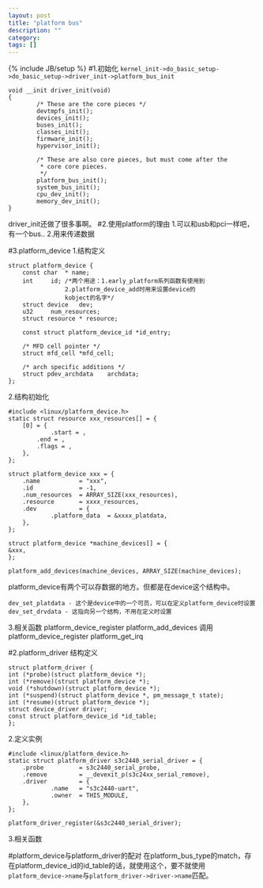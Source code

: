 ```yaml
---
layout: post
title: "platform bus"
description: ""
category: 
tags: []
---
```

{% include JB/setup %}
#1.初始化
`kernel_init->do_basic_setup->do_basic_setup->driver_init->platform_bus_init`

    void __init driver_init(void)
    {       
            /* These are the core pieces */
            devtmpfs_init();
            devices_init();
            buses_init();
            classes_init();
            firmware_init();
            hypervisor_init();
            
            /* These are also core pieces, but must come after the
             * core core pieces.
             */
            platform_bus_init();
            system_bus_init();
            cpu_dev_init();
            memory_dev_init();
    }

driver_init还做了很多事啊。
#2.使用platform的理由
1.可以和usb和pci一样吧，有一个bus..
2.用来传递数据

#3.platform_device
1.结构定义

    struct platform_device {
    	const char	* name;
    	int		id; /*两个用途：1.early_platform系列函数有使用到
    				2.platform_device_add时用来设置device的
    				kobject的名字*/
    	struct device	dev;
    	u32		num_resources;
    	struct resource	* resource;
    
    	const struct platform_device_id	*id_entry;
    
    	/* MFD cell pointer */
    	struct mfd_cell *mfd_cell;
    
    	/* arch specific additions */
    	struct pdev_archdata	archdata;
    };

2.结构初始化

    #include <linux/platform_device.h>
    static struct resource xxx_resources[] = {
        [0] = {
                .start = ,
    		.end = ,
    		.flags = ,
    	},
    };

    struct platform_device xxx = {
        .name           = "xxx",
        .id             = -1,
        .num_resources  = ARRAY_SIZE(xxx_resources),
        .resource       = xxxx_resources,
        .dev            = {
                .platform_data  = &xxxx_platdata,
        },
    };

    struct platform_device *machine_devices[] = {
    &xxx,
    };   

    platform_add_devices(machine_devices, ARRAY_SIZE(machine_devices);


platform_device有两个可以存数据的地方。但都是在device这个结构中。

    dev_set_platdata - 这个是device中的一个可员，可以在定义platform_device时设置
    dev_set_drvdata - 这指向另一个结构，不用在定义时设置
3.相关函数
platform_device_register
platform_add_devices 调用platform_device_register
platform_get_irq

#2.platform_driver
结构定义

    struct platform_driver {
	int (*probe)(struct platform_device *);
	int (*remove)(struct platform_device *);
	void (*shutdown)(struct platform_device *);
	int (*suspend)(struct platform_device *, pm_message_t state);
	int (*resume)(struct platform_device *);
	struct device_driver driver;
	const struct platform_device_id *id_table;
    };

2.定义实例

    #include <linux/platform_device.h>
    static struct platform_driver s3c2440_serial_driver = {
        .probe          = s3c2440_serial_probe,
        .remove         = __devexit_p(s3c24xx_serial_remove),
        .driver         = {
                .name   = "s3c2440-uart",
                .owner  = THIS_MODULE,
        },
    };

    platform_driver_register(&s3c2440_serial_driver);
3.相关函数

#platform_device与platform_driver的配对
在platform_bus_type的match，存在platform_device_id的id_table的话，就使用这个，要不就使用`platform_device->name`与`platform_driver->driver->name`匹配。

